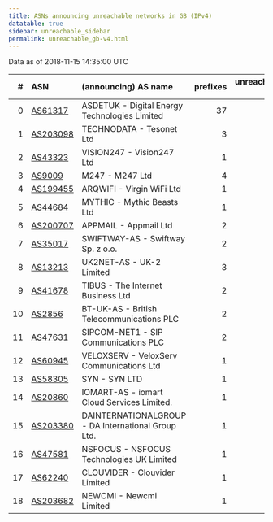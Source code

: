 ```yaml
---
title: ASNs announcing unreachable networks in GB (IPv4)
datatable: true
sidebar: unreachable_sidebar
permalink: unreachable_gb-v4.html
---
```


Data as of 2018-11-15 14:35:00 UTC


<div class="datatable-begin"></div>

|   # | ASN                                      | (announcing) AS name                               |   prefixes |   unreachable /24s |
|----:|:-----------------------------------------|:---------------------------------------------------|-----------:|-------------------:|
|   0 | [AS61317](unreachable_AS61317-v4.html)   | ASDETUK - Digital Energy Technologies Limited      |         37 |                166 |
|   1 | [AS203098](unreachable_AS203098-v4.html) | TECHNODATA - Tesonet Ltd                           |          3 |                 12 |
|   2 | [AS43323](unreachable_AS43323-v4.html)   | VISION247 - Vision247 Ltd                          |          1 |                  8 |
|   3 | [AS9009](unreachable_AS9009-v4.html)     | M247 - M247 Ltd                                    |          4 |                  4 |
|   4 | [AS199455](unreachable_AS199455-v4.html) | ARQWIFI - Virgin WiFi Ltd                          |          1 |                  4 |
|   5 | [AS44684](unreachable_AS44684-v4.html)   | MYTHIC - Mythic Beasts Ltd                         |          1 |                  4 |
|   6 | [AS200707](unreachable_AS200707-v4.html) | APPMAIL - Appmail Ltd                              |          2 |                  3 |
|   7 | [AS35017](unreachable_AS35017-v4.html)   | SWIFTWAY-AS - Swiftway Sp. z o.o.                  |          2 |                  3 |
|   8 | [AS13213](unreachable_AS13213-v4.html)   | UK2NET-AS - UK-2 Limited                           |          3 |                  3 |
|   9 | [AS41678](unreachable_AS41678-v4.html)   | TIBUS - The Internet Business Ltd                  |          2 |                  2 |
|  10 | [AS2856](unreachable_AS2856-v4.html)     | BT-UK-AS - British Telecommunications PLC          |          2 |                  2 |
|  11 | [AS47631](unreachable_AS47631-v4.html)   | SIPCOM-NET1 - SIP Communications PLC               |          2 |                  2 |
|  12 | [AS60945](unreachable_AS60945-v4.html)   | VELOXSERV - VeloxServ Communications Ltd           |          1 |                  1 |
|  13 | [AS58305](unreachable_AS58305-v4.html)   | SYN - SYN LTD                                      |          1 |                  1 |
|  14 | [AS20860](unreachable_AS20860-v4.html)   | IOMART-AS - iomart Cloud Services Limited.         |          1 |                  1 |
|  15 | [AS203380](unreachable_AS203380-v4.html) | DAINTERNATIONALGROUP - DA International Group Ltd. |          1 |                  1 |
|  16 | [AS47581](unreachable_AS47581-v4.html)   | NSFOCUS - NSFOCUS Technologies UK Limited          |          1 |                  1 |
|  17 | [AS62240](unreachable_AS62240-v4.html)   | CLOUVIDER - Clouvider Limited                      |          1 |                  1 |
|  18 | [AS203682](unreachable_AS203682-v4.html) | NEWCMI - Newcmi Limited                            |          1 |                  1 |

<div class="datatable-end"></div>